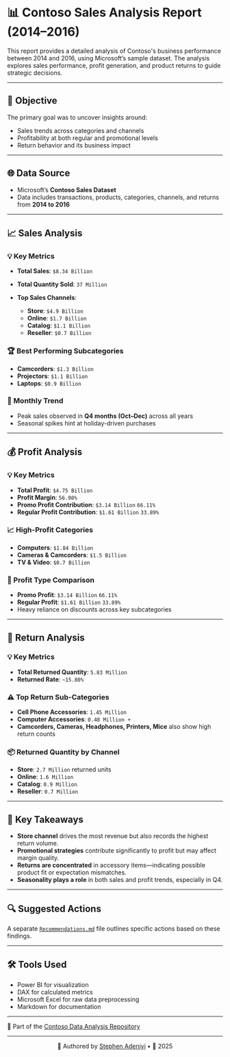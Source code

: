 # 📊 Contoso Sales Analysis Report (2014–2016)

This report provides a detailed analysis of Contoso's business performance between 2014 and 2016, using Microsoft’s sample dataset. The analysis explores sales performance, profit generation, and product returns to guide strategic decisions.

---

## 🧠 Objective

The primary goal was to uncover insights around:
- Sales trends across categories and channels
- Profitability at both regular and promotional levels
- Return behavior and its business impact

---

## 🌐 Data Source

- Microsoft’s **Contoso Sales Dataset**
- Data includes transactions, products, categories, channels, and returns from **2014 to 2016**

---

## 📈 Sales Analysis

### 💡 Key Metrics
- **Total Sales**: `$8.34 Billion`
- **Total Quantity Sold**: `37 Million`
  
- **Top Sales Channels**:
  - **Store**: `$4.9 Billion`
  - **Online**: `$1.7 Billion`
  - **Catalog**: `$1.1 Billion`
  - **Reseller**: `$0.7 Billion`

### 🏆 Best Performing Subcategories
- **Camcorders**: `$1.3 Billion`
- **Projectors**: `$1.1 Billion`
- **Laptops**: `$0.9 Billion`

### 📅 Monthly Trend
- Peak sales observed in **Q4 months (Oct–Dec)** across all years
- Seasonal spikes hint at holiday-driven purchases

---

## 💰 Profit Analysis

### 💡 Key Metrics
- **Total Profit**: `$4.75 Billion`
- **Profit Margin**: `56.98%`
- **Promo Profit Contribution**: `$3.14 Billion` `66.11%`
- **Regular Profit Contribution**: `$1.61 Billion` `33.89%`

### 📈 High-Profit Categories
- **Computers**: `$1.84 Billion`
- **Cameras & Camcorders**: `$1.5 Billion`
- **TV & Video**: `$0.7 Billion`

### 🧾 Profit Type Comparison
- **Promo Profit**: `$3.14 Billion` `66.11%`
- **Regular Profit**: `$1.61 Billion` `33.89%`
- Heavy reliance on discounts across key subcategories

---

## 🔄 Return Analysis

### 💡 Key Metrics
- **Total Returned Quantity**: `5.83 Million`
- **Returned Rate**: `~15.80%`

### ⚠️ Top Return Sub-Categories
- **Cell Phone Accessories**: `1.45 Million`
- **Computer Accessories**: `0.48 Million +`
- **Camcorders, Cameras, Headphones, Printers, Mice** also show high return counts

### 📦 Returned Quantity by Channel
- **Store**: `2.7 Million` returned units
- **Online**: `1.6 Million`
- **Catalog**: `0.9 Million`
- **Reseller**: `0.7 Million`

---

## 📌 Key Takeaways

- **Store channel** drives the most revenue but also records the highest return volume.
- **Promotional strategies** contribute significantly to profit but may affect margin quality.
- **Returns are concentrated** in accessory items—indicating possible product fit or expectation mismatches.
- **Seasonality plays a role** in both sales and profit trends, especially in Q4.

---

## 🔍 Suggested Actions

A separate [`Recommendations.md`](./Recommendations.md) file outlines specific actions based on these findings.

---

## 🛠️ Tools Used

- Power BI for visualization
- DAX for calculated metrics
- Microsoft Excel for raw data preprocessing
- Markdown for documentation

---

📁 Part of the [Contoso Data Analysis Repository](./)  

---

<div align="center">

 👤 Authored by [Stephen Adeniyi](https://github.com/SteevAnalytics) • 📅 2025

</div>

